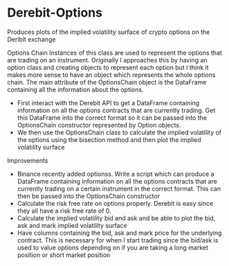# Derebit-Options
Produces plots of the implied volatility surface of crypto options on the Deribit exchange

Options Chain
Instances of this class are used to represent the options that are trading on an instrument.
Originally I approaches this by having an option class and creating objects to represent each option but I think it makes
more sense to have an object which represents the whole options chain. The main attribute of the OptionsChain object is the
DataFrame containing all the information about the options.

- First interact with the Derebit API to get a DataFrame containing information on all the options contracts that are currently trading. Get this DataFrame into the correct format so it can be passed into the OptionsChain constructor
represented by Option objects.
- We then use the OptionsChain class to calculate the implied volatility of the options using the bisection method and then
plot the implied volatility surface


Improvements
- Binance recently added optionss. Write a script which can produce a DataFrame containing information on all the options contracts that are currently trading on a certain instrument in the correct format. This can then be passed into the OptionsChain
constructor
- Calculate the risk free rate on options properly. Derebit is easy since they all have a risk free rate of 0.
- Calculate the implied volatility bid and ask and be able to plot the bid, ask and mark implied volatility surface
- Have columns containing the bid, ask and mark price for the underlying contract. This is necessary for when I start trading
since the bid/ask is used to value options depending on if you are taking a long market position or short market position
